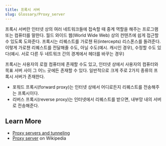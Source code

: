 ```yaml
---
title: 프록시 서버
slug: Glossary/Proxy_server
---
```


프록시 서버란 인터넷 상의 여러 네트워크들에 접속할 때 중계 역할을 해주는 프로그램 또는 컴퓨터를 말한다. 월드 와이드 웹(World Wide Web) 상의 컨텐츠에 쉽게 접근할 수 있도록 도와준다. 프록시는 리퀘스트를 가로챈 뒤(intercepts) 리스폰스를 돌려준다. 이렇게 가로챈 리퀘스트를 전달해줄 수도, 아닐 수도(예시. 캐시인 경우), 수정할 수도 있다(예시. 서로 다른 두 네트워크 간의 경계에서 헤더를 바꾸는 경우)

프록시는 사용자의 로컬 컴퓨터에 존재할 수도 있고, 인터넷 상에서 사용자의 컴퓨터와 목표 서버 사이 그 어느 곳에든 존재할 수 있다. 일반적으로 크게 주로 2가지 종류의 프록시 서버가 존재한다.

- 포워드 프록시(forward proxy)는 인터넷 상에서 어디로든지 리퀘스트를 전송해주는 프록시이다.
- 리버스 프록시(reverse proxy)는 인터넷에서 리퀘스트를 받으면, 내부망 내의 서버로 전송해준다.

## Learn More

- [Proxy servers and tunneling](/ko/docs/Web/HTTP/Proxy_servers_and_tunneling)
- [Proxy server](https://en.wikipedia.org/wiki/Proxy_server) on Wikipedia

